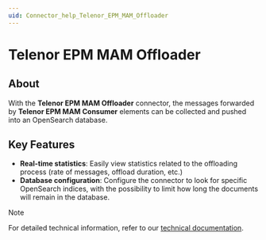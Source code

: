 ```yaml
---
uid: Connector_help_Telenor_EPM_MAM_Offloader
---
```


# Telenor EPM MAM Offloader

## About

With the **Telenor EPM MAM Offloader** connector, the messages forwarded by **Telenor EPM MAM Consumer** elements can be collected and pushed into an OpenSearch database.

## Key Features

- **Real-time statistics**: Easily view statistics related to the offloading process (rate of messages, offload duration, etc.)
- **Database configuration**: Configure the connector to look for specific OpenSearch indices, with the possibility to limit how long the documents will remain in the database.

> [!NOTE]
> For detailed technical information, refer to our [technical documentation](xref:Connector_help_Telenor_EPM_MAM_Offloader_Technical).
